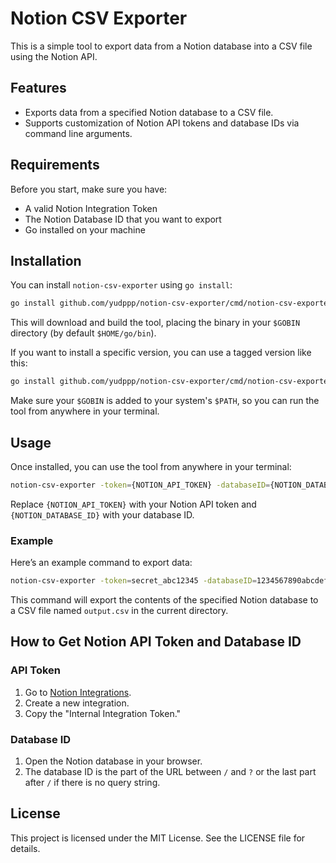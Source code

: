 # Notion CSV Exporter

This is a simple tool to export data from a Notion database into a CSV file using the Notion API.

## Features

- Exports data from a specified Notion database to a CSV file.
- Supports customization of Notion API tokens and database IDs via command line arguments.

## Requirements

Before you start, make sure you have:

- A valid Notion Integration Token
- The Notion Database ID that you want to export
- Go installed on your machine

## Installation

You can install `notion-csv-exporter` using `go install`:

```bash
go install github.com/yudppp/notion-csv-exporter/cmd/notion-csv-exporter@latest
```

This will download and build the tool, placing the binary in your `$GOBIN` directory (by default `$HOME/go/bin`).

If you want to install a specific version, you can use a tagged version like this:

```bash
go install github.com/yudppp/notion-csv-exporter/cmd/notion-csv-exporter@v1.0.0
```

Make sure your `$GOBIN` is added to your system's `$PATH`, so you can run the tool from anywhere in your terminal.

## Usage

Once installed, you can use the tool from anywhere in your terminal:

```bash
notion-csv-exporter -token={NOTION_API_TOKEN} -databaseID={NOTION_DATABASE_ID}
```

Replace `{NOTION_API_TOKEN}` with your Notion API token and `{NOTION_DATABASE_ID}` with your database ID.

### Example

Here’s an example command to export data:

```bash
notion-csv-exporter -token=secret_abc12345 -databaseID=1234567890abcdef1234567890abcdef
```

This command will export the contents of the specified Notion database to a CSV file named `output.csv` in the current directory.

## How to Get Notion API Token and Database ID

### API Token

1. Go to [Notion Integrations](https://www.notion.so/my-integrations).
2. Create a new integration.
3. Copy the "Internal Integration Token."

### Database ID

1. Open the Notion database in your browser.
2. The database ID is the part of the URL between `/` and `?` or the last part after `/` if there is no query string.

## License

This project is licensed under the MIT License. See the LICENSE file for details.
